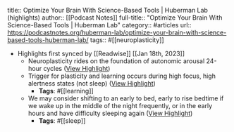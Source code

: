 title:: Optimize Your Brain With Science-Based Tools | Huberman Lab (highlights)
author:: [[Podcast Notes]]
full-title:: "Optimize Your Brain With Science-Based Tools | Huberman Lab"
category:: #articles
url:: https://podcastnotes.org/huberman-lab/optimize-your-brain-with-science-based-tools-huberman-lab/
tags:: #[[neuroplasticity]]

- Highlights first synced by [[Readwise]] [[Jan 18th, 2023]]
	- Neuroplasticity rides on the foundation of autonomic arousal 24-hour cycles ([View Highlight](https://read.readwise.io/read/01gq288cqf89kt52pbaegqn8r9))
	- Trigger for plasticity and learning occurs during high focus, high alertness states (not sleep) ([View Highlight](https://read.readwise.io/read/01gq288hzyrmgeenr4ky12mwdy))
		- **Tags**: #[[learning]]
	- We may consider shifting to an early to bed, early to rise bedtime if we wake up in the middle of the night frequently, or in the early hours and have difficulty sleeping again ([View Highlight](https://read.readwise.io/read/01gq289hgydf996jc44ngfhj1f))
		- **Tags**: #[[sleep]]
